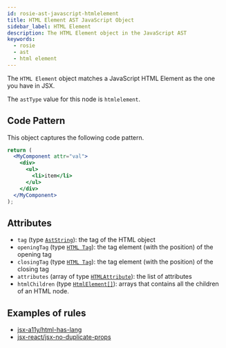 ```yaml
---
id: rosie-ast-javascript-htmlelement
title: HTML Element AST JavaScript Object
sidebar_label: HTML Element
description: The HTML Element object in the JavaScript AST
keywords:
  - rosie
  - ast
  - html element
---
```


The `HTML Element` object matches a JavaScript HTML Element as the one you have in JSX.

The `astType` value for this node is `htmlelement`.

## Code Pattern

This object captures the following code pattern.

```jsx
return (
  <MyComponent attr="val">
    <div>
      <ul>
        <li>item</li>
      </ul>
    </div>
  </MyComponent>
);
```

## Attributes

- `tag` (type [`AstString`](/docs/rosie/ast/common/rosie-ast-common-aststring)): the tag of the HTML object
- `openingTag` (type [`HTML Tag`](/docs/rosie/ast/javascript/rosie-ast-javascript-htmltag)): the tag element (with the position) of the opening tag
- `closingTag` (type [`HTML Tag`](/docs/rosie/ast/javascript/rosie-ast-javascript-htmltag)): the tag element (with the position) of the closing tag
- `attributes` (array of type [`HTMLAttribute`](/docs/rosie/ast/javascript/rosie-ast-javascript-htmlattribute)): the list of attributes
- `htmlChildren` (type [`HtmlElement[]`](/docs/rosie/ast/javascript/rosie-ast-javascript-htmlelement)): arrays that contains all the children of an HTML node.

## Examples of rules

- [jsx-a11y/html-has-lang](https://app.codiga.io/hub/ruleset/jsx-a11y/html-has-lang)
- [jsx-react/jsx-no-duplicate-props](https://app.codiga.io/hub/ruleset/jsx-react/jsx-no-duplicate-props)
